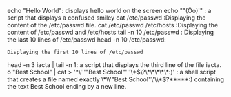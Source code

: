 echo "Hello World": displays hello world on the screen
  echo "\"(Ôo)'" : a script that displays a confused smiley
cat /etc/passwd :Displaying the content of the /etc/passwd file.
cat /etc/passwd /etc/hosts :Displaying the content of /etc/passwd and /etc/hosts tail -n 10 /etc/passwd : Displaying the last 10 lines of /etc/passwd
 head -n 10 /etc/passwd:

    Displaying the first 10 lines of /etc/passwd
head -n 3 iacta | tail -n 1: a script that displays the third line of the file iacta.
o "Best School" | cat > '\*\\'\''"Best School"\'\''\\*$\?\*\*\*\*\*:)'  : a shell script that creates a file named exactly \*\\'"Best School"\'\\*$\?\*\*\*\*\*:) containing the text Best School ending by a new line.


